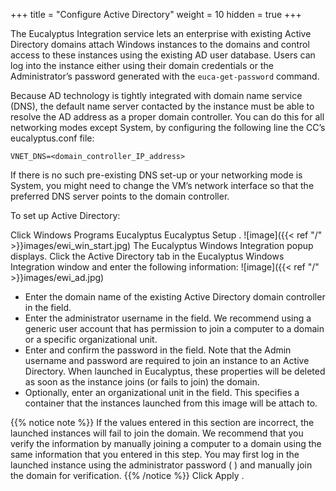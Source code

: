 +++
title = "Configure Active Directory"
weight = 10
hidden = true
+++

The Eucalyptus Integration service lets an enterprise with existing Active Directory domains attach Windows instances to the domains and control access to these instances using the existing AD user database. Users can log into the instance either using their domain credentials or the Administrator’s password generated with the `euca-get-password` command. 

Because AD technology is tightly integrated with domain name service (DNS), the default name server contacted by the instance must be able to resolve the AD address as a proper domain controller. You can do this for all networking modes except System, by configuring the following line the CC’s eucalyptus.conf file: 


    VNET_DNS=<domain_controller_IP_address>

If there is no such pre-existing DNS set-up or your networking mode is System, you might need to change the VM’s network interface so that the preferred DNS server points to the domain controller. 

To set up Active Directory: 

Click Windows Programs Eucalyptus Eucalyptus Setup . 
![image]({{< ref "/" >}}images/ewi_win_start.jpg)
The Eucalyptus Windows Integration popup displays. Click the Active Directory tab in the Eucalyptus Windows Integration window and enter the following information: 
![image]({{< ref "/" >}}images/ewi_ad.jpg)


* Enter the domain name of the existing Active Directory domain controller in the field. 
* Enter the administrator username in the field. We recommend using a generic user account that has permission to join a computer to a domain or a specific organizational unit. 
* Enter and confirm the password in the field. Note that the Admin username and password are required to join an instance to an Active Directory. When launched in Eucalyptus, these properties will be deleted as soon as the instance joins (or fails to join) the domain. 
* Optionally, enter an organizational unit in the field. This specifies a container that the instances launched from this image will be attach to. 

{{% notice note %}}
If the values entered in this section are incorrect, the launched instances will fail to join the domain. We recommend that you verify the information by manually joining a computer to a domain using the same information that you entered in this step. You may first log in the launched instance using the administrator password ( ) and manually join the domain for verification. 
{{% /notice %}}
Click Apply . 
